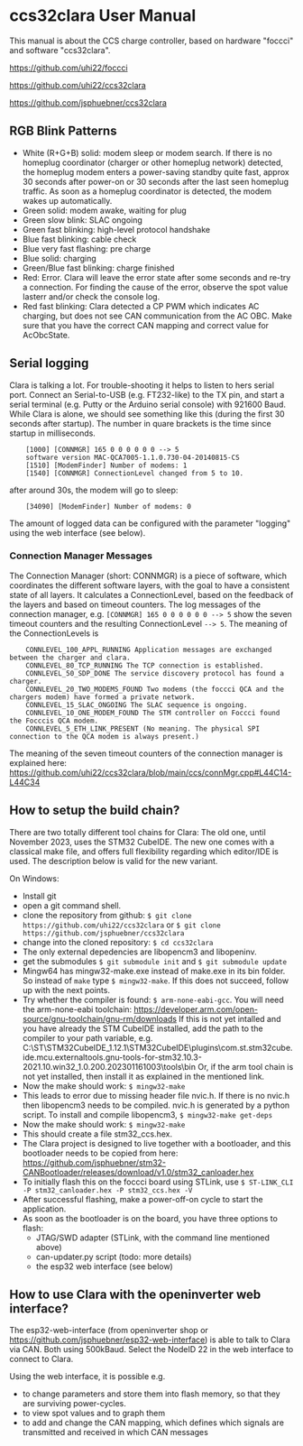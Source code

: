 # ccs32clara User Manual

This manual is about the CCS charge controller, based on hardware "foccci" and software "ccs32clara".

https://github.com/uhi22/foccci

https://github.com/uhi22/ccs32clara

https://github.com/jsphuebner/ccs32clara

## RGB Blink Patterns

- White (R+G+B) solid: modem sleep or modem search. If there is no homeplug coordinator (charger or other homeplug network) detected, the homeplug modem enters a power-saving standby quite fast, approx 30 seconds after power-on or 30 seconds after the last seen homeplug traffic. As soon as a homeplug coordinator is detected, the modem wakes up automatically.
- Green solid: modem awake, waiting for plug
- Green slow blink: SLAC ongoing
- Green fast blinking: high-level protocol handshake
- Blue fast blinking: cable check
- Blue very fast flashing: pre charge
- Blue solid: charging
- Green/Blue fast blinking: charge finished
- Red: Error. Clara will leave the error state after some seconds and re-try a connection. For finding the cause of the error, observe the spot value lasterr and/or check the console log.
- Red fast blinking: Clara detected a CP PWM which indicates AC charging, but does not see CAN communication from the AC OBC. Make sure that you have the correct CAN mapping and correct value for AcObcState.

## Serial logging

Clara is talking a lot. For trouble-shooting it helps to listen to hers serial port. Connect an Serial-to-USB (e.g. FT232-like) to the TX pin,
and start a serial terminal (e.g. Putty or the Arduino serial console) with 921600 Baud. While Clara is alone, we should see something like this (during the first 30 seconds after startup). The number in quare brackets is the time since startup in milliseconds.
```
    [1000] [CONNMGR] 165 0 0 0 0 0 0 --> 5
    software version MAC-QCA7005-1.1.0.730-04-20140815-CS 
    [1510] [ModemFinder] Number of modems: 1
    [1540] [CONNMGR] ConnectionLevel changed from 5 to 10.
```

after around 30s, the modem will go to sleep:
```
    [34090] [ModemFinder] Number of modems: 0
```

The amount of logged data can be configured with the parameter "logging" using the web interface (see below).

### Connection Manager Messages

The Connection Manager (short: CONNMGR) is a piece of software, which coordinates the different software layers, with the goal
to have a consistent state of all layers. It calculates a ConnectionLevel, based on the feedback of the layers and based
on timeout counters.
The log messages of the connection manager, e.g. `[CONNMGR] 165 0 0 0 0 0 0 --> 5` show the seven timeout counters and the resulting ConnectionLevel `--> 5`.
The meaning of the ConnectionLevels is
```
    CONNLEVEL_100_APPL_RUNNING Application messages are exchanged between the charger and clara.
    CONNLEVEL_80_TCP_RUNNING The TCP connection is established.
    CONNLEVEL_50_SDP_DONE The service discovery protocol has found a charger.
    CONNLEVEL_20_TWO_MODEMS_FOUND Two modems (the foccci QCA and the chargers modem) have formed a private network.
    CONNLEVEL_15_SLAC_ONGOING The SLAC sequence is ongoing.
    CONNLEVEL_10_ONE_MODEM_FOUND The STM controller on Foccci found the Focccis QCA modem.
    CONNLEVEL_5_ETH_LINK_PRESENT (No meaning. The physical SPI connection to the QCA modem is always present.)
```

The meaning of the seven timeout counters of the connection manager is explained here:
https://github.com/uhi22/ccs32clara/blob/main/ccs/connMgr.cpp#L44C14-L44C34

## How to setup the build chain?

There are two totally different tool chains for Clara: The old one, until November 2023, uses the STM32 CubeIDE. The new one comes with a classical make file, and offers full flexibility regarding which editor/IDE is used. The description below is valid for the new variant.

On Windows:

- Install git
- open a git command shell.
- clone the repository from github: `$ git clone https://github.com/uhi22/ccs32clara` or `$ git clone https://github.com/jsphuebner/ccs32clara`
- change into the cloned repository: `$ cd ccs32clara`
- The only external depedencies are libopencm3 and libopeninv.
- get the submodules `$ git submodule init` and `$ git submodule update`
- Mingw64 has mingw32-make.exe instead of make.exe in its bin folder. So instead of `make` type `$ mingw32-make`. If this does not succeed, follow up with the next points.
- Try whether the compiler is found: `$ arm-none-eabi-gcc`. You will need the arm-none-eabi toolchain: https://developer.arm.com/open-source/gnu-toolchain/gnu-rm/downloads
  If this is not yet intalled and you have already the STM CubeIDE installed, add the path to the compiler to your path variable, e.g.
C:\ST\STM32CubeIDE_1.12.1\STM32CubeIDE\plugins\com.st.stm32cube.ide.mcu.externaltools.gnu-tools-for-stm32.10.3-2021.10.win32_1.0.200.202301161003\tools\bin Or, if the arm tool chain is not yet installed, then install it as explained in the mentioned link.
- Now the make should work: `$ mingw32-make`
- This leads to error due to missing header file nvic.h. If there is no nvic.h then libopencm3 needs to be compiled. nvic.h is generated by a python script. To install and compile libopencm3, `$ mingw32-make get-deps`
- Now the make should work: `$ mingw32-make`
- This should create a file stm32_ccs.hex.
- The Clara project is designed to live together with a bootloader, and this bootloader needs to be copied from here: https://github.com/jsphuebner/stm32-CANBootloader/releases/download/v1.0/stm32_canloader.hex
- To initially flash this on the foccci board using STLink, use `$ ST-LINK_CLI -P stm32_canloader.hex -P stm32_ccs.hex -V`
- After successful flashing, make a power-off-on cycle to start the application.
- As soon as the bootloader is on the board, you have three options to flash:
    - JTAG/SWD adapter (STLink, with the command line mentioned above)
    - can-updater.py script (todo: more details)
    - the esp32 web interface (see below)

## How to use Clara with the openinverter web interface?

The esp32-web-interface (from openinverter shop or https://github.com/jsphuebner/esp32-web-interface) is able to talk to Clara via CAN.
Both using 500kBaud. Select the NodeID 22 in the web interface to connect to Clara.

Using the web interface, it is possible e.g.
- to change parameters and store them into flash memory, so that they are surviving power-cycles.
- to view spot values and to graph them
- to add and change the CAN mapping, which defines which signals are transmitted and received in which CAN messages
